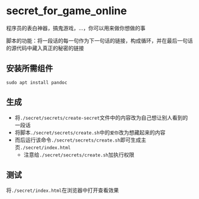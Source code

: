 # secret_for_game_online

程序员的表白神器，搞鬼游戏，...，你可以用来做你想做的事

脚本的功能：将一段话的每一句作为下一句话的链接，构成循环，并在最后一句话的源代码中藏入真正的秘密的链接

## 安装所需组件

`sudo apt install pandoc`

## 生成

- 将`./secret/secrets/create-secret`文件中的内容改为自己想让别人看到的一段话
- 将脚本`./secret/secrets/create.sh`中的`爱你`改为想藏起来的内容
- 而后运行该命令`./secret/secrets/create.sh`即可生成主页`./secret/index.html`
    - 注意给`./secret/secrets/create.sh`加执行权限


## 测试

将`./secret/index.html`在浏览器中打开查看效果
